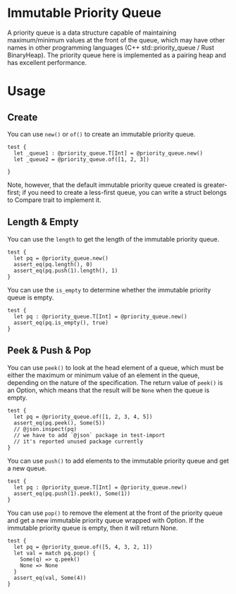 # Immutable Priority Queue

A priority queue is a data structure capable of maintaining maximum/minimum values at the front of the queue, which may have other names in other programming languages (C++ std::priority_queue / Rust BinaryHeap). The priority queue here is implemented as a pairing heap and has excellent performance.

# Usage

## Create

You can use `new()` or `of()` to create an immutable priority queue.

```moonbit
test {
  let _queue1 : @priority_queue.T[Int] = @priority_queue.new()
  let _queue2 = @priority_queue.of([1, 2, 3])

}
```

Note, however, that the default immutable priority queue created is greater-first; if you need to create a less-first queue, you can write a struct belongs to Compare trait to implement it.

## Length & Empty

You can use the `length` to get the length of the immutable priority queue.

```moonbit
test {
  let pq = @priority_queue.new()
  assert_eq(pq.length(), 0)
  assert_eq(pq.push(1).length(), 1)
}
```

You can use the `is_empty` to determine whether the immutable priority queue is empty.

```moonbit
test {
  let pq : @priority_queue.T[Int] = @priority_queue.new()
  assert_eq(pq.is_empty(), true)
}
```

## Peek & Push & Pop

You can use `peek()` to look at the head element of a queue, which must be either the maximum or minimum value of an element in the queue, depending on the nature of the specification. The return value of `peek()` is an Option, which means that the result will be `None` when the queue is empty.

```moonbit
test {
  let pq = @priority_queue.of([1, 2, 3, 4, 5])
  assert_eq(pq.peek(), Some(5))
  // @json.inspect(pq)
  // we have to add `@json` package in test-import
  // it's reported unused package currently
}
```

You can use `push()` to add elements to the immutable priority queue and get a new queue.

```moonbit
test {
  let pq : @priority_queue.T[Int] = @priority_queue.new()
  assert_eq(pq.push(1).peek(), Some(1))
}
```

You can use `pop()` to remove the element at the front of the priority queue and get a new immutable priority queue wrapped with Option. If the immutable priority queue is empty, then it will return None.

```moonbit
test {
  let pq = @priority_queue.of([5, 4, 3, 2, 1])
  let val = match pq.pop() {
    Some(q) => q.peek()
    None => None
  }
  assert_eq(val, Some(4))
}
```
